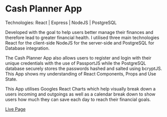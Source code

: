 # Cash Planner App
Technologies: React | Express | NodeJS | PostgreSQL

Developed with the goal to help users better manage their finances and therefore lead to greater financial health. I utilised three main technologies React for the client-side NodeJS for the server-side and PostgreSQL for Database integration.

The Cash Planner App also allows users to register and login with their unique credentials with the use of PassportJS while the PostgreSQL database securely stores the passwords hashed and salted using bcryptJS. This App shows my understanding of React Components, Props and Use State.

This App utilises Googles React Charts which help visually break down a users incoming and outgoings as well as a calendar break down to show users how much they can save each day to reach their financial goals.

[Live Page](https://cash-planner-beta.herokuapp.com/)
